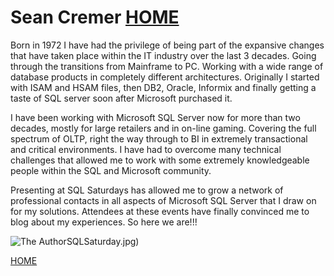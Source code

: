 # Sean Cremer      [HOME](README.md)

Born in 1972 I have had the privilege of being part of the expansive changes that have taken place within the IT industry over the last 3 decades. Going through the transitions from Mainframe to PC. Working with a wide range of database products in completely different architectures.  Originally I started with ISAM and HSAM files, then DB2, Oracle, Informix and finally getting a taste of SQL server soon after Microsoft purchased it.

I have been working with Microsoft SQL Server now for more than two decades, mostly for large retailers and in on-line gaming.  Covering the full spectrum of OLTP, right the way through to BI in extremely  transactional and critical environments. I have had to overcome many technical challenges that allowed me to work with some extremely knowledgeable people within the SQL and Microsoft community.

Presenting at SQL Saturdays has allowed me to grow a network of professional contacts in all aspects of Microsoft SQL Server that I draw on for my solutions. Attendees at these events have finally convinced me to blog about my experiences.  So here we are!!!  

![The Author]()SQLSaturday.jpg)
 
 [HOME](README.md)
 